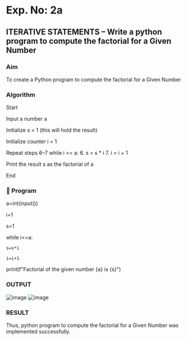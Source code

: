 # Exp. No: 2a  
## ITERATIVE STATEMENTS – Write a python program to compute the factorial for a Given Number

###  Aim
To create a Python program to compute the factorial for a Given Number

###  Algorithm

Start

Input a number a

Initialize s = 1 (this will hold the result)

Initialize counter i = 1

Repeat steps 6–7 while i <= a: 6. s = s * i 7. i = i + 1

Print the result s as the factorial of a

End


### 🧾 Program
a=int(input())

i=1

s=1

while i<=a:

    s=s*i
    
    i=i+1
    
print(f"Factorial of the given number {a} is {s}")

### OUTPUT
![image](https://github.com/user-attachments/assets/04015fc9-2eb1-4e22-bd5a-c9dac810fe1c) ![image](https://github.com/user-attachments/assets/583bf531-4393-4b8f-bde8-836fb201ad4f)


### RESULT
Thus, python program to compute the factorial for a Given Number was implemented successfully.
